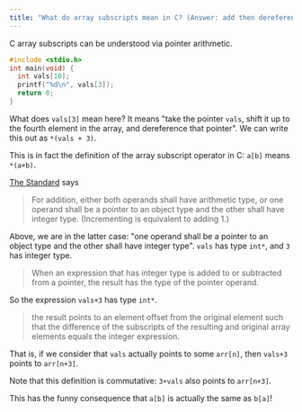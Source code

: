 ```yaml
---
title: "What do array subscripts mean in C? (Answer: add then dereference)"
---
```


C array subscripts can be understood via pointer arithmetic.

```c
#include <stdio.h>
int main(void) {
  int vals[10];
  printf("%d\n", vals[3]);
  return 0;
}
```

What does `vals[3]` mean here? It means "take the pointer `vals`, shift it up to the fourth element in the array, and dereference that pointer". We can write this out as `*(vals + 3)`.

This is in fact the definition of the array subscript operator in C: `a[b]` means `*(a+b)`.

[The Standard](http://www.open-std.org/jtc1/sc22/wg14/www/docs/n1256.pdf) says

> For addition, either both operands shall have arithmetic type, or one operand shall be a
> pointer to an object type and the other shall have integer type. (Incrementing is
> equivalent to adding 1.)

Above, we are in the latter case: "one operand shall be a pointer to an object type and the other shall have integer type". `vals` has type `int*`, and `3` has integer type.

> When an expression that has integer type is added to or subtracted from a pointer, the
> result has the type of the pointer operand.

So the expression `vals+3` has type `int*`.

> the result points to an element offset from the original element such that the difference of the subscripts of the resulting and original array elements equals the integer expression.

That is, if we consider that `vals` actually points to some `arr[n]`, then `vals+3` points to `arr[n+3]`.

Note that this definition is commutative: `3+vals` also points to `arr[n+3]`.

This has the funny consequence that `a[b]` is actually the same as `b[a]`!
